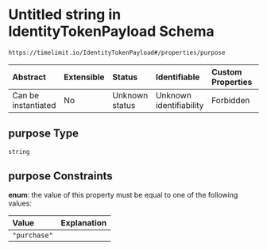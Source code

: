 # Untitled string in IdentityTokenPayload Schema

```txt
https://timelimit.io/IdentityTokenPayload#/properties/purpose
```



| Abstract            | Extensible | Status         | Identifiable            | Custom Properties | Additional Properties | Access Restrictions | Defined In                                                                                    |
| :------------------ | :--------- | :------------- | :---------------------- | :---------------- | :-------------------- | :------------------ | :-------------------------------------------------------------------------------------------- |
| Can be instantiated | No         | Unknown status | Unknown identifiability | Forbidden         | Allowed               | none                | [IdentityTokenPayload.schema.json\*](IdentityTokenPayload.schema.json "open original schema") |

## purpose Type

`string`

## purpose Constraints

**enum**: the value of this property must be equal to one of the following values:

| Value        | Explanation |
| :----------- | :---------- |
| `"purchase"` |             |
